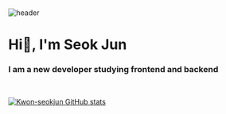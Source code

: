 ###

<!--
**Kwon-seokjun/Kwon-seokjun** is a ✨ _special_ ✨ repository because its `README.md` (this file) appears on your GitHub profile.

Here are some ideas to get you started:

- 🔭 I’m currently working on ...
- 🌱 I’m currently learning ...
- 👯 I’m looking to collaborate on ...
- 🤔 I’m looking for help with ...
- 💬 Ask me about ...
- 📫 How to reach me: ...
- 😄 Pronouns: ...
- ⚡ Fun fact: ...
-->

![header](https://capsule-render.vercel.app/api?type=waving&color=gradient&height=300&section=header&text=Code&fontSize=70)


<h1>Hi👋, I'm Seok Jun</h1>
<h3>I am a new developer studying frontend and backend</h3>

<!-- <a href="https://hits.seeyoufarm.com"><img src="https://hits.seeyoufarm.com/api/count/incr/badge.svg?url=https%3A%2F%2Fgithub.com%2FKwon-seokjun&count_bg=%23B563FF&title_bg=%23AEAEAE&icon=&icon_color=%23E7E7E7&title=hits&edge_flat=false"/></a> -->
<br>

[![Kwon-seokjun GitHub stats](https://github-readme-stats.vercel.app/api?username=Kwon-seokjun&show_icons=true&theme=radical)](https://github.com/anuraghazra/github-readme-stats)
